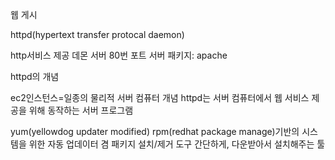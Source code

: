 웹 게시

httpd(hypertext transfer protocal daemon)

http서비스 제공 데몬 서버
80번 포트
서버 패키지: apache

httpd의 개념

ec2인스턴스=일종의 물리적 서버 컴퓨터 개념
httpd는 서버 컴퓨터에서 웹 서비스 제공을 위해 동작하는 서버 프로그램

yum(yellowdog updater modified)
rpm(redhat package manage)기반의 시스템을 위한 자동 업데이터 겸 패키지 설치/제거 도구
간단하게, 다운받아서 설치해주는 툴







